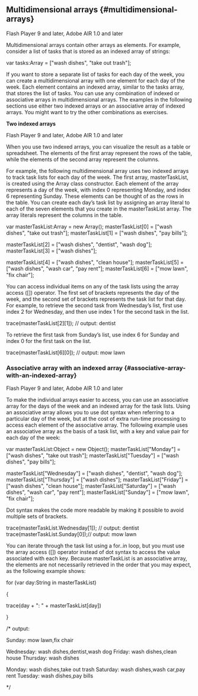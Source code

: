 ## Multidimensional arrays {#multidimensional-arrays}

Flash Player 9 and later, Adobe AIR 1.0 and later

Multidimensional arrays contain other arrays as elements. For example, consider a list of tasks that is stored as an indexed array of strings:

var tasks:Array = [&quot;wash dishes&quot;, &quot;take out trash&quot;];

If you want to store a separate list of tasks for each day of the week, you can create a multidimensional array with one element for each day of the week. Each element contains an indexed array, similar to the tasks array, that stores the list of tasks. You can use any combination of indexed or associative arrays in multidimensional arrays. The examples in the following sections use either two indexed arrays or an associative array of indexed arrays. You might want to try the other combinations as exercises.

**Two indexed arrays**

Flash Player 9 and later, Adobe AIR 1.0 and later

When you use two indexed arrays, you can visualize the result as a table or spreadsheet. The elements of the first array represent the rows of the table, while the elements of the second array represent the columns.

For example, the following multidimensional array uses two indexed arrays to track task lists for each day of the week. The first array, masterTaskList, is created using the Array class constructor. Each element of the array represents a day of the week, with index 0 representing Monday, and index 6 representing Sunday. These elements can be thought of as the rows in the table. You can create each day’s task list by assigning an array literal to each of the seven elements that you create in the masterTaskList array. The array literals represent the columns in the table.

var masterTaskList:Array = new Array(); masterTaskList[0] = [&quot;wash dishes&quot;, &quot;take out trash&quot;]; masterTaskList[1] = [&quot;wash dishes&quot;, &quot;pay bills&quot;];

masterTaskList[2] = [&quot;wash dishes&quot;, &quot;dentist&quot;, &quot;wash dog&quot;]; masterTaskList[3] = [&quot;wash dishes&quot;];

masterTaskList[4] = [&quot;wash dishes&quot;, &quot;clean house&quot;]; masterTaskList[5] = [&quot;wash dishes&quot;, &quot;wash car&quot;, &quot;pay rent&quot;]; masterTaskList[6] = [&quot;mow lawn&quot;, &quot;fix chair&quot;];

You can access individual items on any of the task lists using the array access ([]) operator. The first set of brackets represents the day of the week, and the second set of brackets represents the task list for that day. For example, to retrieve the second task from Wednesday’s list, first use index 2 for Wednesday, and then use index 1 for the second task in the list.

trace(masterTaskList[2][1]); // output: dentist

To retrieve the first task from Sunday’s list, use index 6 for Sunday and index 0 for the first task on the list.

trace(masterTaskList[6][0]); // output: mow lawn

### Associative array with an indexed array {#associative-array-with-an-indexed-array}

Flash Player 9 and later, Adobe AIR 1.0 and later

To make the individual arrays easier to access, you can use an associative array for the days of the week and an indexed array for the task lists. Using an associative array allows you to use dot syntax when referring to a particular day of the week, but at the cost of extra run-time processing to access each element of the associative array. The following example uses an associative array as the basis of a task list, with a key and value pair for each day of the week:

var masterTaskList:Object = new Object(); masterTaskList[&quot;Monday&quot;] = [&quot;wash dishes&quot;, &quot;take out trash&quot;]; masterTaskList[&quot;Tuesday&quot;] = [&quot;wash dishes&quot;, &quot;pay bills&quot;];

masterTaskList[&quot;Wednesday&quot;] = [&quot;wash dishes&quot;, &quot;dentist&quot;, &quot;wash dog&quot;]; masterTaskList[&quot;Thursday&quot;] = [&quot;wash dishes&quot;]; masterTaskList[&quot;Friday&quot;] = [&quot;wash dishes&quot;, &quot;clean house&quot;]; masterTaskList[&quot;Saturday&quot;] = [&quot;wash dishes&quot;, &quot;wash car&quot;, &quot;pay rent&quot;]; masterTaskList[&quot;Sunday&quot;] = [&quot;mow lawn&quot;, &quot;fix chair&quot;];

Dot syntax makes the code more readable by making it possible to avoid multiple sets of brackets.

trace(masterTaskList.Wednesday[1]); // output: dentist trace(masterTaskList.Sunday[0]);// output: mow lawn

You can iterate through the task list using a for..in loop, but you must use the array access ([]) operator instead of dot syntax to access the value associated with each key. Because masterTaskList is an associative array, the elements are not necessarily retrieved in the order that you may expect, as the following example shows:

for (var day:String in masterTaskList)

{

trace(day + &quot;: &quot; + masterTaskList[day])

}

/* output:

Sunday: mow lawn,fix chair

Wednesday: wash dishes,dentist,wash dog Friday: wash dishes,clean house Thursday: wash dishes

Monday: wash dishes,take out trash Saturday: wash dishes,wash car,pay rent Tuesday: wash dishes,pay bills

*/